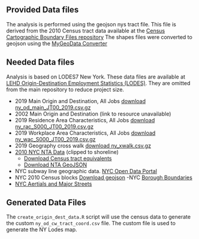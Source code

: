 ## Provided Data files

The analysis is performed using the geojson nys tract file. This file is derived from the 2010 Census tract data available at the [Census Cartographic Boundary Files repository](https://www.census.gov/geographies/mapping-files/time-series/geo/carto-boundary-file.2010.html#list-tab-40RKW26654EFTMARWW)
The shapes files were converted to geojson using the [MyGeoData Converter](https://mygeodata.cloud/converter/)

## Needed Data files

Analysis is based on LODES7 New York.
These data files are available at [LEHD Origin-Destination Employment Statistics (LODES)](https://lehd.ces.census.gov/data/).
They are omitted from the main repository to reduce project size.
- 2019 Main Origin and Destination, All Jobs [download ny_od_main_JT00_2019.csv.gz](https://lehd.ces.census.gov/data/lodes/LODES7/ny/od/ny_od_main_JT00_2019.csv.gz) 
- 2002 Main Origin and Destination (link to resource unavailable)
- 2019 Residence Area Characteristics, All Jobs [download ny_rac_S000_JT00_2019.csv.gz](https://lehd.ces.census.gov/data/lodes/LODES7/ny/rac/ny_rac_S000_JT00_2019.csv.gz)
- 2019 Workplace Area Characteristics, All Jobs [download ny_wac_S000_JT00_2019.csv.gz](https://lehd.ces.census.gov/data/lodes/LODES7/ny/wac/ny_wac_S000_JT00_2019.csv.gz)
- 2019 Geography cross walk [download ny_xwalk.csv.gz](https://lehd.ces.census.gov/data/lodes/LODES7/ny/ny_xwalk.csv.gz)
- [2010 NYC NTA Data](https://www1.nyc.gov/site/planning/data-maps/open-data/census-download-metadata.page) (clipped to shoreline)
  - [Download Census tract equivalents](https://www1.nyc.gov/assets/planning/download/office/planning-level/nyc-population/census2020/nyc2020census_tract_nta_cdta_relationships.xlsx?r=092221)
  - [Download NTA GeoJSON](https://services5.arcgis.com/GfwWNkhOj9bNBqoJ/arcgis/rest/services/NYC_Neighborhood_Tabulation_Areas_2010/FeatureServer/0/query?where=1=1&outFields=*&outSR=4326&f=pgeojson)
- NYC subway line geographic data. [NYC Open Data Portal](https://data.cityofnewyork.us/Transportation/Subway-Lines/3qz8-muuu)
- NYC 2010 Census blocks [Download geojson](https://services5.arcgis.com/GfwWNkhOj9bNBqoJ/arcgis/rest/services/NYC_Census_Blocks_for_2010_US_Census/FeatureServer/0/query?where=1=1&outFields=*&outSR=4326&f=pgeojson)
-NYC [Borough Boundaries](https://data.cityofnewyork.us/City-Government/Borough-Boundaries/tqmj-j8zm)
- [NYC Aertials and Major Streets](https://data.cityofnewyork.us/City-Government/Digital-City-Map-Shapefile/m2vu-mgzw)

## Generated Data Files
The `create_origin_dest_data.R` script will use the census data to generate the custom `ny_od_cw_tract_coord.csv` file.
The custom file is used to generate the NY Lodes map.
